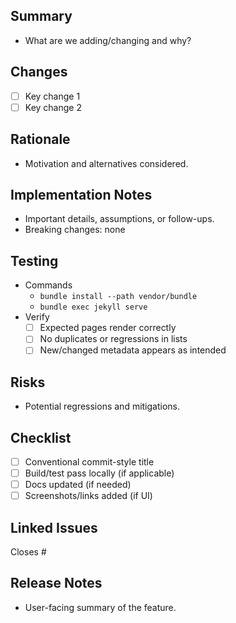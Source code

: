 <!--
Title (Conventional Commits):
feat(scope): short summary
-->

## Summary
- What are we adding/changing and why?

## Changes
- [ ] Key change 1
- [ ] Key change 2

## Rationale
- Motivation and alternatives considered.

## Implementation Notes
- Important details, assumptions, or follow-ups.
- Breaking changes: none

## Testing
- Commands
  - `bundle install --path vendor/bundle`
  - `bundle exec jekyll serve`
- Verify
  - [ ] Expected pages render correctly
  - [ ] No duplicates or regressions in lists
  - [ ] New/changed metadata appears as intended

## Risks
- Potential regressions and mitigations.

## Checklist
- [ ] Conventional commit-style title
- [ ] Build/test pass locally (if applicable)
- [ ] Docs updated (if needed)
- [ ] Screenshots/links added (if UI)

## Linked Issues
Closes #

## Release Notes
- User-facing summary of the feature.

